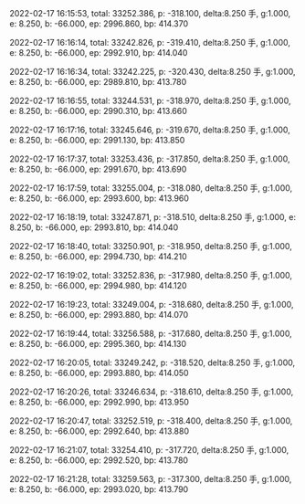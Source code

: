 2022-02-17 16:15:53, total: 33252.386, p: -318.100, delta:8.250 手, g:1.000, e: 8.250, b: -66.000, ep: 2996.860, bp: 414.370

2022-02-17 16:16:14, total: 33242.826, p: -319.410, delta:8.250 手, g:1.000, e: 8.250, b: -66.000, ep: 2992.910, bp: 414.040

2022-02-17 16:16:34, total: 33242.225, p: -320.430, delta:8.250 手, g:1.000, e: 8.250, b: -66.000, ep: 2989.810, bp: 413.780

2022-02-17 16:16:55, total: 33244.531, p: -318.970, delta:8.250 手, g:1.000, e: 8.250, b: -66.000, ep: 2990.310, bp: 413.660

2022-02-17 16:17:16, total: 33245.646, p: -319.670, delta:8.250 手, g:1.000, e: 8.250, b: -66.000, ep: 2991.130, bp: 413.850

2022-02-17 16:17:37, total: 33253.436, p: -317.850, delta:8.250 手, g:1.000, e: 8.250, b: -66.000, ep: 2991.670, bp: 413.690

2022-02-17 16:17:59, total: 33255.004, p: -318.080, delta:8.250 手, g:1.000, e: 8.250, b: -66.000, ep: 2993.600, bp: 413.960

2022-02-17 16:18:19, total: 33247.871, p: -318.510, delta:8.250 手, g:1.000, e: 8.250, b: -66.000, ep: 2993.810, bp: 414.040

2022-02-17 16:18:40, total: 33250.901, p: -318.950, delta:8.250 手, g:1.000, e: 8.250, b: -66.000, ep: 2994.730, bp: 414.210

2022-02-17 16:19:02, total: 33252.836, p: -317.980, delta:8.250 手, g:1.000, e: 8.250, b: -66.000, ep: 2994.980, bp: 414.120

2022-02-17 16:19:23, total: 33249.004, p: -318.680, delta:8.250 手, g:1.000, e: 8.250, b: -66.000, ep: 2993.880, bp: 414.070

2022-02-17 16:19:44, total: 33256.588, p: -317.680, delta:8.250 手, g:1.000, e: 8.250, b: -66.000, ep: 2995.360, bp: 414.130

2022-02-17 16:20:05, total: 33249.242, p: -318.520, delta:8.250 手, g:1.000, e: 8.250, b: -66.000, ep: 2993.880, bp: 414.050

2022-02-17 16:20:26, total: 33246.634, p: -318.610, delta:8.250 手, g:1.000, e: 8.250, b: -66.000, ep: 2992.990, bp: 413.950

2022-02-17 16:20:47, total: 33252.519, p: -318.400, delta:8.250 手, g:1.000, e: 8.250, b: -66.000, ep: 2992.640, bp: 413.880

2022-02-17 16:21:07, total: 33254.410, p: -317.720, delta:8.250 手, g:1.000, e: 8.250, b: -66.000, ep: 2992.520, bp: 413.780

2022-02-17 16:21:28, total: 33259.563, p: -317.300, delta:8.250 手, g:1.000, e: 8.250, b: -66.000, ep: 2993.020, bp: 413.790
